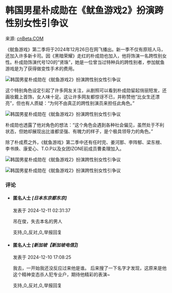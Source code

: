 # 韩国男星朴成勋在《鱿鱼游戏2》扮演跨性别女性引争议

来源: [cnBeta.COM](https://www.cnbeta.com.tw)

《鱿鱼游戏》第二季将于2024年12月26日在网飞播出。新一季不仅有原班人马，还加入许多新卡司。因《黑暗荣耀》走红的朴成勋也加入，他将饰演一名跨性别女性。朴成勋饰演代号120的“贤珠”，她是一位曾当过特种兵的跨性别者，参加鱿鱼游戏是为了获得做变性手术的费用。

![韩国男星朴成勋在《鱿鱼游戏2》扮演跨性别女性引争议](https://img.3dmgame.com/uploads/images/news/20241206/1733453462_599423.jpg)

这个特别角色设定引起了许多网友关注，从剧照可以看到朴成勋留起俏丽短发，还画妆戴上首饰，女人味十足。这让许多网友都惊讶不已，并称赞他“比女生还漂亮”，但也有人质疑：“为何不由真正的跨性别演员来担任此角色。”

![韩国男星朴成勋在《鱿鱼游戏2》扮演跨性别女性引争议](https://img.3dmgame.com/uploads/images/news/20241206/1733453462_652835.jpg)

朴成勋也透露了他对角色的想法：“这个角色会遇到各种社会偏见，虽然处于不利状态，但她却展现出比谁都坚强、有魄力的样子，是个极具领导力的角色。”

除了朴成焄之外，《鱿鱼游戏》第二季中还有任时完、姜河那、李阵郁、梁东根、李书焕、康爱心、T.O.P以及女团IZONE前成员曹柔理加入。

![韩国男星朴成勋在《鱿鱼游戏2》扮演跨性别女性引争议](https://img.3dmgame.com/uploads/images/news/20241206/1733453462_794323.jpg)

![韩国男星朴成勋在《鱿鱼游戏2》扮演跨性别女性引争议](https://img.3dmgame.com/uploads/images/news/20241206/1733453462_130430.jpg)

### 评论

-   #### 匿名人士 _[日本东京都东京]_
    
    发表于 2024-12-11 02:31:37
    
    吊在俊，失去本名的男人
    
    支持_0_反对_0_举报回复

-   #### 匿名人士 _[新加坡【新加坡电信】]_
    
    发表于 2024-12-10 17:08:25
    
    我去，一开始我还没反应过来他是谁。 后来搜了一下名字才发现，这原来是他这个精神变态杀人犯专业户，期待他精彩的表演~
    
    支持_0_反对_0_举报回复